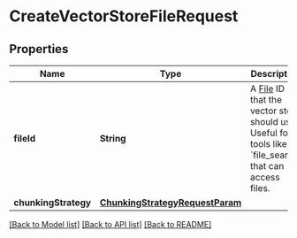# CreateVectorStoreFileRequest

## Properties
Name | Type | Description | Notes
------------ | ------------- | ------------- | -------------
**fileId** | **String** | A [File](/docs/api-reference/files) ID that the vector store should use. Useful for tools like &#x60;file_search&#x60; that can access files. | 
**chunkingStrategy** | [**ChunkingStrategyRequestParam**](ChunkingStrategyRequestParam.md) |  | [optional] 

[[Back to Model list]](../README.md#documentation-for-models) [[Back to API list]](../README.md#documentation-for-api-endpoints) [[Back to README]](../README.md)


